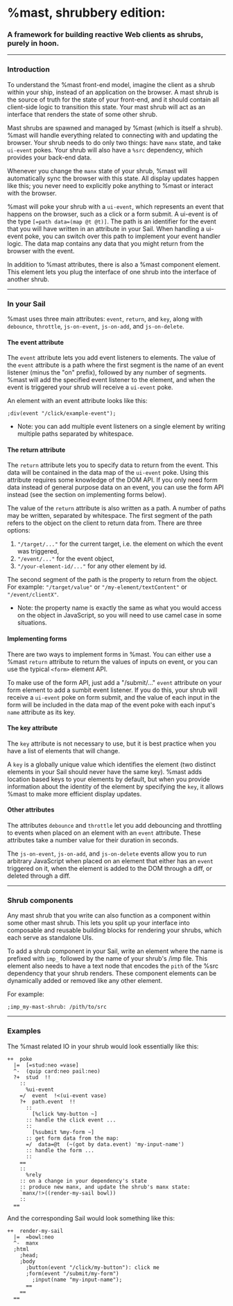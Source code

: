 # %mast, shrubbery edition:

### A framework for building reactive Web clients as shrubs, purely in hoon.

---

### Introduction

To understand the %mast front-end model, imagine the client as a shrub within your ship, instead of an application on the browser. A mast shrub is the source of truth for the state of your front-end, and it should contain all client-side logic to transition this state. Your mast shrub will act as an interface that renders the state of some other shrub.

Mast shrubs are spawned and managed by %mast (which is itself a shrub). %mast will handle everything related to connecting with and updating the browser. Your shrub needs to do only two things: have `manx` state, and take `ui-event` pokes. Your shrub will also have a `%src` dependency, which provides your back-end data.

Whenever you change the `manx` state of your shrub, %mast will automatically sync the browser with this state. All display updates happen like this; you never need to explicitly poke anything to %mast or interact with the browser.

%mast will poke your shrub with a `ui-event`, which represents an event that happens on the browser, such as a click or a form submit. A ui-event is of the type `[=path data=(map @t @t)]`. The path is an identifier for the event that you will have written in an attribute in your Sail. When handling a ui-event poke, you can switch over this path to implement your event handler logic. The data map contains any data that you might return from the browser with the event.

In addition to %mast attributes, there is also a %mast component element. This element lets you plug the interface of one shrub into the interface of another shrub.

---

### In your Sail

%mast uses three main attributes: `event`, `return`, and `key`, along with `debounce`, `throttle`, `js-on-event`, `js-on-add`, and `js-on-delete`.

#### The event attribute

The `event` attribute lets you add event listeners to elements. The value of the `event` attribute is a path where the first segment is the name of an event listener (minus the "on" prefix), followed by any number of segments. %mast will add the specified event listener to the element, and when the event is triggered your shrub will receive a `ui-event` poke.

An element with an event attribute looks like this:

```hoon
;div(event "/click/example-event");
```

- Note: you can add multiple event listeners on a single element by writing multiple paths separated by whitespace.

#### The return attribute

The `return` attribute lets you to specify data to return from the event. This data will be contained in the data map of the `ui-event` poke. Using this attribute requires some knowledge of the DOM API. If you only need form data instead of general purpose data on an event, you can use the form API instead (see the section on implementing forms below).

The value of the `return` attribute is also written as a path. A number of paths may be written, separated by whitespace. The first segment of the path refers to the object on the client to return data from. There are three options:

1) `"/target/..."` for the current target, i.e. the element on which the event was triggered,
2) `"/event/..."` for the event object,
3) `"/your-element-id/..."` for any other element by id.

The second segment of the path is the property to return from the object. For example: `"/target/value"` or `"/my-element/textContent"` or `"/event/clientX"`.

- Note: the property name is exactly the same as what you would access on the object in JavaScript, so you will need to use camel case in some situations.

#### Implementing forms

There are two ways to implement forms in %mast. You can either use a %mast `return` attribute to return the values of inputs on event, or you can use the typical `<form>` element API.

To make use of the form API, just add a "/submit/..." `event` attribute on your form element to add a sumbit event listener. If you do this, your shrub will receive a `ui-event` poke on form submit, and the value of each input in the form will be included in the data map of the event poke with each input's `name` attribute as its key.

#### The key attribute

The `key` attribute is not necessary to use, but it is best practice when you have a list of elements that will change.

A `key` is a globally unique value which identifies the element (two distinct elements in your Sail should never have the same key). %mast adds location based keys to your elements by default, but when you provide information about the identity of the element by specifying the `key`, it allows %mast to make more efficient display updates.

#### Other attributes

The attributes `debounce` and `throttle` let you add debouncing and throttling to events when placed on an element with an `event` attribute. These attributes take a number value for their duration in seconds.

The `js-on-event`, `js-on-add`, and `js-on-delete` events allow you to run arbitrary JavaScript when placed on an element that either has an `event` triggered on it, when the element is added to the DOM through a diff, or deleted through a diff.

---

### Shrub components

Any mast shrub that you write can also function as a component within some other mast shrub. This lets you split up your interface into composable and reusable building blocks for rendering your shrubs, which each serve as standalone UIs.

To add a shrub component in your Sail, write an element where the name is prefixed with `imp_` followed by the name of your shrub's /imp file. This element also needs to have a text node that encodes the `pith` of the %src dependency that your shrub renders. These component elements can be dynamically added or removed like any other element.

For example:

```hoon
;imp_my-mast-shrub: /pith/to/src
```

---

### Examples

The %mast related IO in your shrub would look essentially like this:

```hoon
++  poke
  |=  [=stud:neo =vase]
  ^-  (quip card:neo pail:neo)
  ?+  stud  !!
    ::
      %ui-event
    =/  event  !<(ui-event vase)
    ?+  path.event  !!
      ::
        [%click %my-button ~]
      :: handle the click event ...
      ::
        [%submit %my-form ~]
      :: get form data from the map:
      =/  data=@t  (~(got by data.event) 'my-input-name')
      :: handle the form ...
      ::
    ==
    ::
      %rely
    :: on a change in your dependency's state
    :: produce new manx, and update the shrub's manx state:
    `manx/!>((render-my-sail bowl))
    ::
  ==
```

And the corresponding Sail would look something like this:
 
```hoon
++  render-my-sail
  |=  =bowl:neo
  ^-  manx
  ;html
    ;head;
    ;body
      ;button(event "/click/my-button"): click me
      ;form(event "/submit/my-form")
        ;input(name "my-input-name");
      ==
    ==
  ==
```

